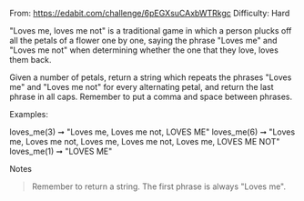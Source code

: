 From: https://edabit.com/challenge/6pEGXsuCAxbWTRkgc
Difficulty: Hard

"Loves me, loves me not" is a traditional game in which a person plucks off all the petals of a flower one by one, saying the phrase "Loves me" and "Loves me not" when determining whether the one that they love, loves them back.

Given a number of petals, return a string which repeats the phrases "Loves me" and "Loves me not" for every alternating petal, and return the last phrase in all caps. Remember to put a comma and space between phrases.

Examples:

loves_me(3) ➞ "Loves me, Loves me not, LOVES ME"
loves_me(6) ➞ "Loves me, Loves me not, Loves me, Loves me not, Loves me, LOVES ME NOT"
loves_me(1) ➞ "LOVES ME"

Notes
> Remember to return a string.
> The first phrase is always "Loves me".